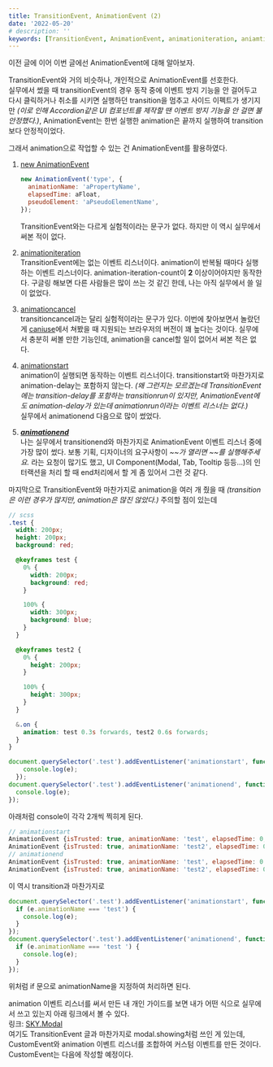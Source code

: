```yaml
---
title: TransitionEvent, AnimationEvent (2)
date: '2022-05-20'
# description: ''
keywords: [TransitionEvent, AnimationEvent, animationiteration, aniamtionstart, animationcancel, animationend, CustomEvent]
---
```


이전 글에 이어 이번 글에선 AnimationEvent에 대해 알아보자.

TransitionEvent와 거의 비슷하나, 개인적으로 AnimationEvent를 선호한다.  
실무에서 썼을 때 transitionEvent의 경우 동작 중에 이벤트 방지 기능을 안 걸어두고 다시 클릭하거나 취소를 시키면 실행하던 transition을 멈추고 사이드 이펙트가 생기지만 _(이로 인해 Accordion같은 UI 컴포넌트를 제작할 땐 이벤트 방지 기능을 안 걸면 불안정했다.)_, AnimationEvent는 한번 실행한 animation은 끝까지 실행하여 transition보다 안정적이었다.

그래서 animation으로 작업할 수 있는 건 AnimationEvent를 활용하였다.

1. <a href="https://developer.mozilla.org/ko/docs/Web/API/AnimationEvent/AnimationEvent" target="_blank" rel="noreferrer" title="MDN 새창 열기">new AnimationEvent</a>

   ```js
   new AnimationEvent('type', {
     animationName: 'aPropertyName',
     elapsedTime: aFloat,
     pseudoElement: 'aPseudoElementName',
   });
   ```

   TransitionEvent와는 다르게 실험적이라는 문구가 없다. 하지만 이 역시 실무에서 써본 적이 없다.

2. <a href="https://developer.mozilla.org/en-US/docs/Web/API/HTMLElement/animationiteration_event" target="_blank" rel="noreferrer" title="MDN 새창 열기">animationiteration</a>  
   TransitionEvent에는 없는 이벤트 리스너이다. animation이 반복될 때마다 실행하는 이벤트 리스너이다. animation-iteration-count이 **2** 이상이어야지만 동작한다. 구글링 해보면 다른 사람들은 많이 쓰는 것 같긴 한데, 나는 아직 실무에서 쓸 일이 없었다.

3. <a href="https://developer.mozilla.org/en-US/docs/Web/API/HTMLElement/animationcancel_event" target="_blank" rel="noreferrer" title="MDN 새창 열기">animationcancel</a>  
   transitioncancel과는 달리 실험적이라는 문구가 있다. 이번에 찾아보면서 놀랐던 게 <a href="https://caniuse.com/?search=animationcancel" target="_blank" rel="noreferrer" title="caniuse 새창 열기">caniuse</a>에서 쳐봤을 때 지원되는 브라우저의 버전이 꽤 높다는 것이다. 실무에서 충분히 써볼 만한 기능인데, animation을 cancel할 일이 없어서 써본 적은 없다.

4. <a href="https://developer.mozilla.org/en-US/docs/Web/API/HTMLElement/animationstart_event" target="_blank" rel="noreferrer" title="MDN 새창 열기">animationstart</a>  
   animation이 실행되면 동작하는 이벤트 리스너이다. transitionstart와 마찬가지로 animation-delay는 포함하지 않는다. _(왜 그런지는 모르겠는데 TransitionEvent에는 transition-delay를 포함하는 transitionrun이 있지만, AnimationEvent에도 animation-delay가 있는데 animationrun이라는 이벤트 리스너는 없다.)_  
   실무에서 animationend 다음으로 많이 썼었다.

5. <a href="https://developer.mozilla.org/en-US/docs/Web/API/HTMLElement/animationend_event" target="_blank" rel="noreferrer" title="MDN 새창 열기">**_animationend_**</a>  
   나는 실무에서 transitionend와 마찬가지로 AnimationEvent 이벤트 리스너 중에 가장 많이 썼다. 보통 기획, 디자이너의 요구사항이 _~~가 열리면 ~~를 실행해주세요._ 라는 요청이 많기도 했고, UI Component(Modal, Tab, Tooltip 등등...)의 인터랙션을 처리 할 때 end처리에서 할 게 좀 있어서 그런 것 같다.

마지막으로 TransitionEvent와 마찬가지로 animation을 여러 개 줬을 때 _(transition은 이런 경우가 많지만, animation은 많진 않았다.)_ 주의할 점이 있는데

```scss
// scss
.test {
  width: 200px;
  height: 200px;
  background: red;

  @keyframes test {
    0% {
      width: 200px;
      background: red;
    }

    100% {
      width: 300px;
      background: blue;
    }
  }

  @keyframes test2 {
    0% {
      height: 200px;
    }

    100% {
      height: 300px;
    }
  }

  &.on {
    animation: test 0.3s forwards, test2 0.6s forwards;
  }
}
```

```js
document.querySelector('.test').addEventListener('animationstart', function (e) {
    console.log(e);
  });
document.querySelector('.test').addEventListener('animationend', function (e) {
  console.log(e);
});
```

아래처럼 console이 각각 2개씩 찍히게 된다.

```js
// animationstart
AnimationEvent {isTrusted: true, animationName: 'test', elapsedTime: 0, pseudoElement: '', type: 'animationstart', …}
AnimationEvent {isTrusted: true, animationName: 'test2', elapsedTime: 0, pseudoElement: '', type: 'animationstart', …}
// animationend
AnimationEvent {isTrusted: true, animationName: 'test', elapsedTime: 0.3, pseudoElement: '', type: 'animationend', …}
AnimationEvent {isTrusted: true, animationName: 'test2', elapsedTime: 0.6, pseudoElement: '', type: 'animationend', …}
```

이 역시 transition과 마찬가지로

```js
document.querySelector('.test').addEventListener('animationstart', function (e) {
  if (e.animationName === 'test') {
    console.log(e);
  }
});
document.querySelector('.test').addEventListener('animationend', function (e) {
  if (e.animationName === 'test ') {
    console.log(e);
  }
});
```

위처럼 if 문으로 animationName을 지정하여 처리하면 된다.

animation 이벤트 리스너를 써서 만든 내 개인 가이드를 보면 내가 어떤 식으로 실무에서 쓰고 있는지 아래 링크에서 볼 수 있다.  
링크: <a href="https://sonky740.github.io/Guide_es6/dist/html/modal.html" target="_blank" rel="noreferrer" title="SKY 가이드 새창 열기">SKY.Modal</a>  
여기도 TransitionEvent 글과 마찬가지로 modal.showing처럼 쓰인 게 있는데, CustomEvent와 animation 이벤트 리스너를 조합하여 커스텀 이벤트를 만든 것이다. CustomEvent는 다음에 작성할 예정이다.

